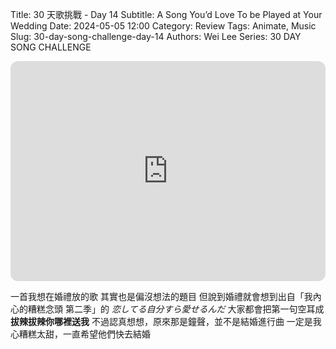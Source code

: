 Title: 30 天歌挑戰 - Day 14
Subtitle: A Song You’d Love To be Played at Your Wedding
Date: 2024-05-05 12:00
Category: Review
Tags: Animate, Music
Slug: 30-day-song-challenge-day-14
Authors: Wei Lee
Series: 30 DAY SONG CHALLENGE

<iframe style="border-radius:12px" src="https://open.spotify.com/embed/track/62dL2rUkI4T7mAgwCVclJi?utm_source=generator" width="100%" height="352" frameBorder="0" allowfullscreen="" allow="autoplay; clipboard-write; encrypted-media; fullscreen; picture-in-picture" loading="lazy"></iframe>
<!--more-->

一首我想在婚禮放的歌
其實也是偏沒想法的題目
但說到婚禮就會想到出自「我內心的糟糕念頭 第二季」的 *恋してる自分すら愛せるんだ*
大家都會把第一句空耳成**拔辣拔辣你哪裡送我**
不過認真想想，原來那是鐘聲，並不是結婚進行曲
一定是我心糟糕太甜，一直希望他們快去結婚
